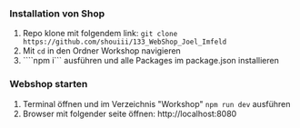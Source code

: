 ### Installation von Shop
1. Repo klone mit folgendem link: ```git clone https://github.com/shouiii/133_WebShop_Joel_Imfeld```
2. Mit ```cd``` in den Ordner Workshop navigieren
3. ````npm i``` ausführen und alle Packages im package.json installieren

### Webshop starten
1. Terminal öffnen und im Verzeichnis "Workshop" ```npm run dev``` ausführen
2. Browser mit folgender seite öffnen: http://localhost:8080 